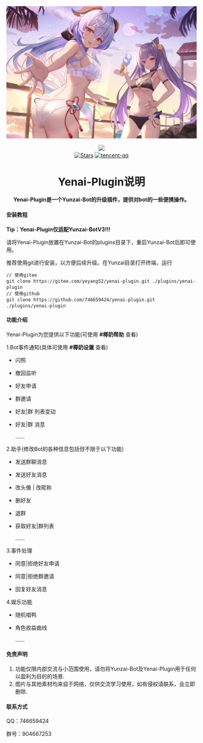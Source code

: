 


<div align="center">
  <img src="resources/img/yeyang.jpg" alt="甘雨" width = "800">
  </a><br>

<img src="https://count.getloli.com/get/@:yenai-plugin" /> <br>
[![Stars](https://img.shields.io/github/stars/746659424/yenai-plugin?color=yellow&label=收藏)](../../stargazers)
 [![tencent-qq](https://img.shields.io/badge/群号-904667253-red?style=flat-square&logo=tencent-qq)](https://jq.qq.com/?_wv=1027&k=frIYjDPe)

<h1>Yenai-Plugin说明</h1>

<b>Yenai-Plugin是一个Yunzai-Bot的升级插件，提供对bot的一些便携操作。</b>

</div>


#### 安装教程
**Tip：Yenai-Plugin仅适配Yunzai-BotV3!!!**

请将Yenai-Plugin放置在Yunzai-Bot的plugins目录下，重启Yunzai-Bot后即可使用。

推荐使用git进行安装，以方便后续升级。在Yunzai目录打开终端，运行

```
// 使用gitee
git clone https://gitee.com/yeyang52/yenai-plugin.git ./plugins/yenai-plugin
// 使用github
git clone https://github.com/746659424/yenai-plugin.git ./plugins/yenai-plugin
```

#### 功能介绍

Yenai-Plugin为您提供以下功能(可使用 **#椰奶帮助**  查看)

1.Bot事件通知(具体可使用 **#椰奶设置** 查看)

- 闪照

- 撤回监听

- 好友申请

- 群邀请

- 好友|群 列表变动

- 好友|群 消息

  ……

2.助手(修改Bot的各种信息包括但不限于以下功能)

- 发送群聊消息

- 发送好友消息

- 改头像 | 改昵称 

- 删好友

- 退群

- 获取好友|群列表

  ……

3.事件处理

- 同意|拒绝好友申请

- 同意|拒绝群邀请

- 回复好友消息

4.娱乐功能

- 随机唱鸭

- 角色收益曲线

  ……



#### 免责声明

1. 功能仅限内部交流与小范围使用，请勿将Yunzai-Bot及Yenai-Plugin用于任何以盈利为目的的场景.
2. 图片与其他素材均来自于网络，仅供交流学习使用，如有侵权请联系，会立即删除.

#### 联系方式

QQ：746659424

群号：904667253
